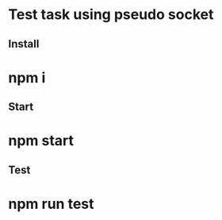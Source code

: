 # Test task using pseudo socket

## Install

# npm i

## Start

# npm start

## Test
# npm run test
